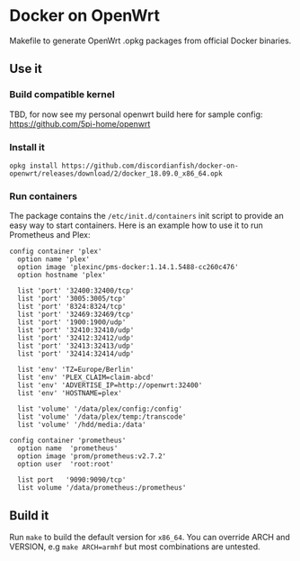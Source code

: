 # Docker on OpenWrt
Makefile to generate OpenWrt .opkg packages from official Docker binaries.

## Use it
### Build compatible kernel
TBD, for now see my personal openwrt build here for sample config:
https://github.com/5pi-home/openwrt

### Install it
```
opkg install https://github.com/discordianfish/docker-on-openwrt/releases/download/2/docker_18.09.0_x86_64.opk
```

### Run containers
The package contains the `/etc/init.d/containers` init script to provide an easy
way to start containers. Here is an example how to use it to run Prometheus and
Plex:

```
config container 'plex'
  option name 'plex'
  option image 'plexinc/pms-docker:1.14.1.5488-cc260c476'
  option hostname 'plex'

  list 'port' '32400:32400/tcp'
  list 'port' '3005:3005/tcp'
  list 'port' '8324:8324/tcp'
  list 'port' '32469:32469/tcp'
  list 'port' '1900:1900/udp'
  list 'port' '32410:32410/udp'
  list 'port' '32412:32412/udp'
  list 'port' '32413:32413/udp'
  list 'port' '32414:32414/udp'

  list 'env' 'TZ=Europe/Berlin'
  list 'env' 'PLEX_CLAIM=claim-abcd'
  list 'env' 'ADVERTISE_IP=http://openwrt:32400'
  list 'env' 'HOSTNAME=plex'

  list 'volume' '/data/plex/config:/config'
  list 'volume' '/data/plex/temp:/transcode'
  list 'volume' '/hdd/media:/data'

config container 'prometheus'
  option name  'prometheus'
  option image 'prom/prometheus:v2.7.2'
  option user  'root:root'

  list port   '9090:9090/tcp'
  list volume '/data/prometheus:/prometheus'
```

## Build it
Run `make` to build the default version for `x86_64`. You can override ARCH and
VERSION, e.g `make ARCH=armhf` but most combinations are untested.
